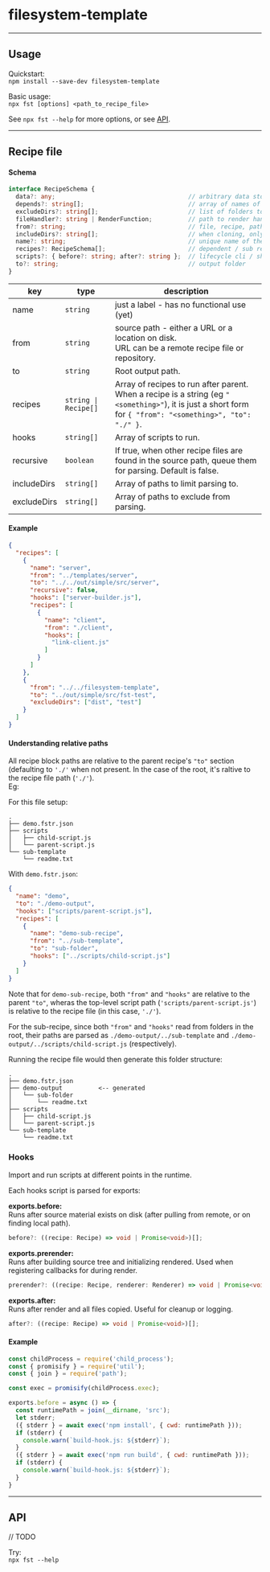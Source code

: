 # filesystem-template

---

## Usage

Quickstart:  
`npm install --save-dev filesystem-template`  

Basic usage:  
`npx fst [options] <path_to_recipe_file>`

See `npx fst --help` for more options, or see [API](#api).  

---

## Recipe file

#### Schema


```typescript
interface RecipeSchema {
  data?: any;                                     // arbitrary data store
  depends?: string[];                             // array of names of other recipes which must be built first
  excludeDirs?: string[];                         // list of folders to skip when copying or generating
  fileHandler?: string | RenderFunction;          // path to render handler js file or handler function
  from?: string;                                  // file, recipe, path to file(s), url, or repository to fetch templates from
  includeDirs?: string[];                         // when cloning, only clone certain folders
  name?: string;                                  // unique name of the recipe (for use with depends and passing data between files)
  recipes?: RecipeSchema[];                       // dependent / sub recipes
  scripts?: { before?: string; after?: string };  // lifecycle cli / shell commands
  to?: string;                                    // output folder
}
```

key|type|description
---|---|---
name        | `string`             |just a label - has no functional use (yet)
from        | `string`             |source path - either a URL or a location on disk.<br>URL can be a remote recipe file or repository.
to          | `string`             |Root output path.
recipes     | `string \| Recipe[]` |Array of recipes to run after parent.<br>When a recipe is a string (eg `"<something>"`), it is just a short form for `{ "from": "<something>", "to": "./" }`.
hooks       | `string[]`           |Array of scripts to run.
recursive   | `boolean`            |If true, when other recipe files are found in the source path, queue them for parsing. Default is false.
includeDirs | `string[]`           |Array of paths to limit parsing to.
excludeDirs | `string[]`           |Array of paths to exclude from parsing.


#### Example

```json
{
  "recipes": [
    {
      "name": "server",
      "from": "../templates/server",
      "to": "../../out/simple/src/server",
      "recursive": false,
      "hooks": ["server-builder.js"],
      "recipes": [
        {
          "name": "client",
          "from": "./client",
          "hooks": [
            "link-client.js"
          ]
        }
      ]
    },
    {
      "from": "../../filesystem-template",
      "to": "../out/simple/src/fst-test",
      "excludeDirs": ["dist", "test"]
    }
  ]
}
```


#### Understanding relative paths

All recipe block paths are relative to the parent recipe's `"to"` section (defaulting to `'./'` when not present. In the case of the root, it's raltive to the recipe file path (`'./'`).  
Eg:  

For this file setup:
```
.
├── demo.fstr.json
├── scripts
│   ├── child-script.js
│   └── parent-script.js
└── sub-template
    └── readme.txt

```

With `demo.fstr.json`:  
```json
{
  "name": "demo",
  "to": "./demo-output",
  "hooks": ["scripts/parent-script.js"],
  "recipes": [
    {
      "name": "demo-sub-recipe",
      "from": "../sub-template",
      "to": "sub-folder",
      "hooks": ["../scripts/child-script.js"]
    }
  ]
}
```

Note that for `demo-sub-recipe`, both `"from"` and `"hooks"` are relative to the parent `"to"`, wheras the top-level script path (`'scripts/parent-script.js'`) is relative to the recipe file (in this case, `'./'`).  

For the sub-recipe, since both `"from"` and `"hooks"` read from folders in the root, their paths are parsed as `./demo-output/../sub-template` and `./demo-output/../scripts/child-script.js` (respectively).  

Running the recipe file would then generate this folder structure:  
```
.
├── demo.fstr.json
├── demo-output          <-- generated
│   └── sub-folder
│       └── readme.txt
├── scripts
│   ├── child-script.js
│   └── parent-script.js
└── sub-template
    └── readme.txt
```




### Hooks

Import and run scripts at different points in the runtime.  

Each hooks script is parsed for exports:

<b>exports.before:</b>  
Runs after source material exists on disk (after pulling from remote, or on finding local path).  
```typescript
before?: ((recipe: Recipe) => void | Promise<void>)[];
```

<b>exports.prerender:</b>  
Runs after building source tree and initializing rendered. Used when registering callbacks for during render.  
```typescript
prerender?: ((recipe: Recipe, renderer: Renderer) => void | Promise<void>)[];
```

<b>exports.after:</b>  
Runs after render and all files copied. Useful for cleanup or logging.  
```typescript
after?: ((recipe: Recipe) => void | Promise<void>)[];
```

#### Example

```javascript
const childProcess = require('child_process');
const { promisify } = require('util');
const { join } = require('path');

const exec = promisify(childProcess.exec);

exports.before = async () => {
  const runtimePath = join(__dirname, 'src');
  let stderr;
  ({ stderr } = await exec('npm install', { cwd: runtimePath }));
  if (stderr) {
    console.warn(`build-hook.js: ${stderr}`);
  }
  ({ stderr } = await exec('npm run build', { cwd: runtimePath }));
  if (stderr) {
    console.warn(`build-hook.js: ${stderr}`);
  }
}

```

---

## API

// TODO


Try:  
`npx fst --help`
